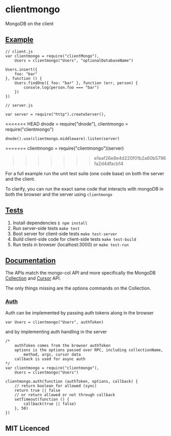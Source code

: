 # clientmongo

MongoDB on the client

## <a href="#Example" name="Example">Example</a>

    // client.js
    var clientmongo = require("clientMongo"),
        Users = clientmongo("Users", "optionalDatabaseName")

    Users.insert({
        foo: "bar"
    }, function () {
        Users.findOne({ foo: "bar" }, function (err, person) {
            console.log(person.foo === "bar")
        })
    })

    // server.js

    var server = require("http").createServer(),
<<<<<<< HEAD
        dnode = require("dnode"),
        clientmongo = require("clientmongo")
    
    dnode().use(clientmongo.middleware).listen(server)
=======
        clientmongo = require("clientmongo")(server)
>>>>>>> e1eaf26e8e4d220f01b2a60b5796fa2d4dfacb14

For a full example run the unit test suite (one code base) on both the server and the client.

To clarify, you can run the exact same code that interacts with mongoDB in both the browser and the server using `clientmongo`

## <a href="#Tests" name="Tests">Tests</a>

 1. Install dependencies `$ npm install`
 2. Run server-side tests `make test`
 3. Boot server for client-side tests `make test-server`
 4. Build client-side code for client-side tests `make test-build`
 5. Run tests in browser (localhost:3000) or `make test-run`

## <a href="#Documentation" name="Documentation">Documentation</a>

The APIs match the mongo-col API and more specifically the MongoDB [Collection][1] and [Cursor][2] API.

The only things missing are the options commands on the Collection.

### <a href="#Auth" name="Auth">Auth</a>

Auth can be implemented by passing auth tokens along in the browser

`var Users = clientmongo("Users", authToken)`

and by implementing auth handling in the server

    /*
        authToken comes from the browser authToken
        options is the options passed over RPC, including collectionName,
            method, args, cursor data
        callback is used for async auth
    */
    var clientmongo = require("clientmongo"),
        Users = clientmongo("Users")

    clientmongo.auth(function (authToken, options, callback) {
        // return boolean for allowed (sync)
        return true || false
        // or return allowed or not through callback
        setTimeout(function () {
            callback(true || false)
        }, 50)
    })

## MIT Licenced

  [1]: http://mongodb.github.com/node-mongodb-native/api-generated/collection.html
  [2]: http://mongodb.github.com/node-mongodb-native/api-generated/cursor.html